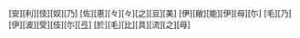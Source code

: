 [安][利][伎][奴][乃] [佐][恵][々][々][之][豆][美] [伊][敝][能][伊][母][尓] [毛][乃][伊][波][受][伎][尓][弖] [於][毛][比][具][流][之][母]
